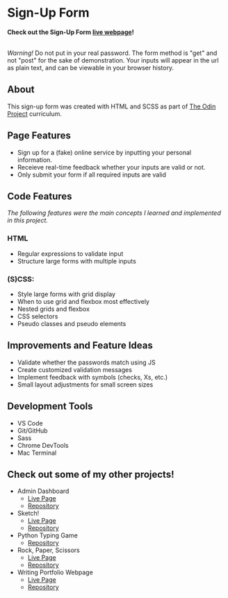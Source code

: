 # Sign-Up Form

**Check out the Sign-Up Form [live webpage](https://olkone.github.io/sign-up-form/)!**
<br><br>

*Warning!* Do not put in your real password. The form method is "get" and not "post" for the sake of demonstration. Your inputs will appear in the url as plain text, and can be viewable in your browser history.

## About
This sign-up form was created with HTML and SCSS as part of [The Odin Project](https://www.theodinproject.com/) curriculum.

## Page Features
* Sign up for a (fake) online service by inputting your personal information.
* Receieve real-time feedback whether your inputs are valid or not.
* Only submit your form if all required inputs are valid

## Code Features
*The following features were the main concepts I learned and implemented in this project.*

### HTML 
* Regular expressions to validate input
* Structure large forms with multiple inputs

### (S)CSS:
* Style large forms with grid display
* When to use grid and flexbox most effectively
* Nested grids and flexbox
* CSS selectors
* Pseudo classes and pseudo elements

## Improvements and Feature Ideas
* Validate whether the passwords match using JS
* Create customized validation messages
* Implement feedback with symbols (checks, Xs, etc.)
* Small layout adjustments for small screen sizes

## Development Tools
* VS Code
* Git/GitHub
* Sass
* Chrome DevTools
* Mac Terminal

## Check out some of my other projects!
* Admin Dashboard
    * [Live Page](https://olkone.github.io/admin-dashboard/)
    * [Repository](https://github.com/olkone/admin-dashboard)
* Sketch!
    * [Live Page](https://olkone.github.io/sketch/)
    * [Repository](https://github.com/olkone/sketch)
* Python Typing Game
    * [Repository](https://github.com/olkone/typing-game)
* Rock, Paper, Scissors
    * [Live Page](https://olkone.github.io/rock-paper-scissors/)
    * [Repository](https://github.com/olkone/rock-paper-scissors/)
* Writing Portfolio Webpage
    * [Live Page](https://olkone.github.io/writing-portfolio/)
    * [Repository](https://github.com/olkone/writing-portfolio)